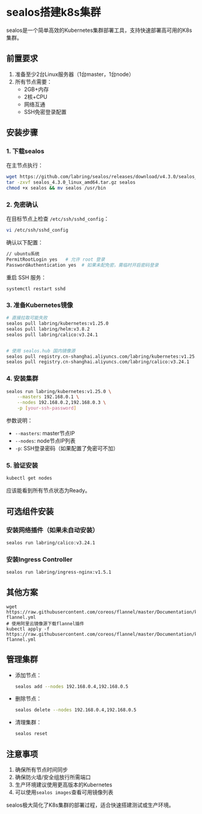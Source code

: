 # sealos搭建k8s集群

sealos是一个简单高效的Kubernetes集群部署工具，支持快速部署高可用的K8s集群。

## 前置要求

1. 准备至少2台Linux服务器（1台master，1台node）
2. 所有节点需要：
   - 2GB+内存
   - 2核+CPU
   - 网络互通
   - SSH免密登录配置

## 安装步骤

### 1. 下载sealos

在主节点执行：

```bash
wget https://github.com/labring/sealos/releases/download/v4.3.0/sealos_4.3.0_linux_amd64.tar.gz
tar -zxvf sealos_4.3.0_linux_amd64.tar.gz sealos
chmod +x sealos && mv sealos /usr/bin
```

### 2. 免密确认

在目标节点上检查 `/etc/ssh/sshd_config`：

```bash
vi /etc/ssh/sshd_config
```

确认以下配置：  

```bash
// ubuntu系统  
PermitRootLogin yes   # 允许 root 登录
PasswordAuthentication yes  # 如果未配免密，需临时开启密码登录
```

重启 SSH 服务：

```
systemctl restart sshd
```

### 3. 准备Kubernetes镜像

```bash
# 直接拉取可能失败
sealos pull labring/kubernetes:v1.25.0
sealos pull labring/helm:v3.8.2
sealos pull labring/calico:v3.24.1


# 使用 sealos.hub 国内镜像源
sealos pull registry.cn-shanghai.aliyuncs.com/labring/kubernetes:v1.25.0
sealos pull registry.cn-shanghai.aliyuncs.com/labring/calico:v3.24.1
```

### 4. 安装集群

```bash
sealos run labring/kubernetes:v1.25.0 \
    --masters 192.168.0.1 \
    --nodes 192.168.0.2,192.168.0.3 \
    -p [your-ssh-password]
```

参数说明：
- `--masters`: master节点IP
- `--nodes`: node节点IP列表
- `-p`: SSH登录密码（如果配置了免密可不加）

### 5. 验证安装

```bash
kubectl get nodes
```

应该能看到所有节点状态为Ready。



## 可选组件安装

### 安装网络插件（如果未自动安装）

```bash
sealos run labring/calico:v3.24.1
```

### 安装Ingress Controller

```bash
sealos run labring/ingress-nginx:v1.5.1
```

## 其他方案

```
wget https://raw.githubusercontent.com/coreos/flannel/master/Documentation/kube-flannel.yml 
# 使用阿里云镜像源下载flannel插件
kubectl apply -f https://raw.githubusercontent.com/coreos/flannel/master/Documentation/kube-flannel.yml
```

## 管理集群

- 添加节点：
  ```bash
  sealos add --nodes 192.168.0.4,192.168.0.5
  ```

- 删除节点：
  ```bash
  sealos delete --nodes 192.168.0.4,192.168.0.5
  ```

- 清理集群：
  ```bash
  sealos reset
  ```

## 注意事项

1. 确保所有节点时间同步
2. 确保防火墙/安全组放行所需端口
3. 生产环境建议使用更高版本的Kubernetes
4. 可以使用`sealos images`查看可用镜像列表

sealos极大简化了K8s集群的部署过程，适合快速搭建测试或生产环境。